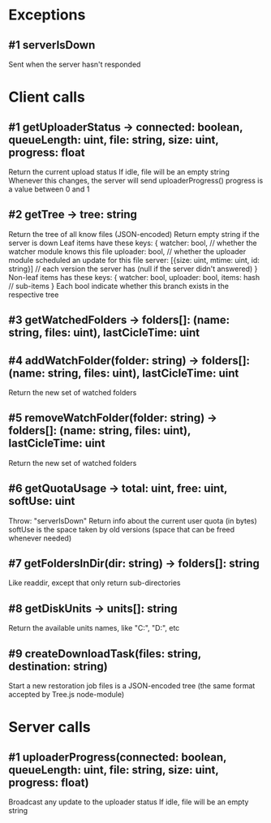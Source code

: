# Exceptions

## #1 serverIsDown
Sent when the server hasn't responded

# Client calls

## #1 getUploaderStatus -> connected: boolean, queueLength: uint, file: string, size: uint, progress: float
Return the current upload status
If idle, file will be an empty string
Whenever this changes, the server will send uploaderProgress()
progress is a value between 0 and 1

## #2 getTree -> tree: string
Return the tree of all know files (JSON-encoded)
Return empty string if the server is down
Leaf items have these keys:
	{
	watcher: bool, // whether the watcher module knows this file
	uploader: bool, // whether the uploader module scheduled an update for this file
	server: [{size: uint, mtime: uint, id: string}] // each version the server has (null if the server didn't answered)
	}
Non-leaf items has these keys:
	{
	watcher: bool,
	uploader: bool,
	items: hash // sub-items
	}
Each bool indicate whether this branch exists in the respective tree

## #3 getWatchedFolders -> folders[]: (name: string, files: uint), lastCicleTime: uint

## #4 addWatchFolder(folder: string) -> folders[]: (name: string, files: uint), lastCicleTime: uint
Return the new set of watched folders

## #5 removeWatchFolder(folder: string) -> folders[]: (name: string, files: uint), lastCicleTime: uint
Return the new set of watched folders

## #6 getQuotaUsage -> total: uint, free: uint, softUse: uint
Throw: "serverIsDown"
Return info about the current user quota (in bytes)
softUse is the space taken by old versions (space that can be freed whenever needed)

## #7 getFoldersInDir(dir: string) -> folders[]: string
Like readdir, except that only return sub-directories

## #8 getDiskUnits -> units[]: string
Return the available units names, like "C:", "D:", etc

## #9 createDownloadTask(files: string, destination: string)
Start a new restoration job
files is a JSON-encoded tree (the same format accepted by Tree.js node-module)

# Server calls

## #1 uploaderProgress(connected: boolean, queueLength: uint, file: string, size: uint, progress: float)
Broadcast any update to the uploader status
If idle, file will be an empty string

